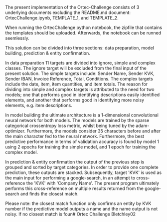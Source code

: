 The present implementation of the Ortec-Challenge consists of 3 underlying documents excluding the README.md document: OrtecChallenge.ipynb, TEMPLATE_1, and TEMPLATE_2. 

When running the OrtecChallenge python notebook, the zipfile that contains the templates should be uploaded. Afterwards, the notebook can be runned seemlessly.

This solution can be divided into three sections: data preparation, model building, prediction & entity confirmation. 

In data preparation 11 targets are divided into ignore, simple and complex classes. The ignore target will be excluded from the final input of the present solution. The simple targets include: Sender Name, Sender KVK, Sender IBAN, Invoice Reference, Total, Conditions. The complex targets include the date, item, item quantities, and item totals. The reason for dividing into simple and complex targets is attributed to the need for two models; one that performs good in identifying descriptions easily identified elements, and another that performs good in identifying more noisy elements, e.g. item descriptions.

In model building the ultimate architecture is a 1-dimensional convolutional neural network for both models. The models are trained by the sparse categorical crossentropy loss metric, whilst being tuned by the adam-optimizer. Furthermore, the models consider 35 characters before and after the main character fed to the neural network. Furthermore, the best predictive performance in terms of validation accuracy is found by model 1 using 2 epochs for training the simple model, and 1 epoch for training the complex model.

In prediction & entity confirmation the output of the previous step is grouped and sorted by target categories. In order to provide one complete prediction, these outputs are stacked. Subsequently, target 'KVK' is used as the main input for performing a google-search, in an attempt to cross-reference the 'KVK' with 'Company Name'. The present program ultimately performs this cross-reference on multiple results returned from the google-search and finds the closest match. 

Please note: the closest match function only confirms an entity by KVK number if the predictive model outputs a name and the name output is not noisy. If no closest match is foun# Ortec Challenge Bletchley02
